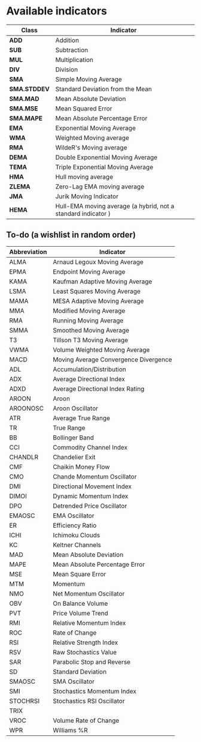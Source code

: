 # Available indicators

| Class | Indicator |
|--|--|
| **ADD** | Addition |
| **SUB** | Subtraction |
| **MUL** | Multiplication |
| **DIV** | Division |
| **SMA** | Simple Moving Average |
| **SMA.STDDEV** | Standard Deviation from the Mean |
| **SMA.MAD** | Mean Absolute Deviation |
| **SMA.MSE** | Mean Squared Error |
| **SMA.MAPE** | Mean Absolute Percentage Error |
| **EMA** | Exponential Moving Average |
| **WMA** | Weighted Moving average |
| **RMA** | WildeR's Moving average |
| **DEMA** | Double Exponential Moving Average |
| **TEMA** | Triple Exponential Moving Average |
| **HMA** | Hull moving average |
| **ZLEMA** | Zero-Lag EMA moving average |
| **JMA** | Jurik Moving Indicator |
| **HEMA** | Hull-EMA moving average (a hybrid, not a standard indicator ) |

## To-do (a wishlist in random order)

| Abbreviation | Indicator |
|--|--|
| ALMA | Arnaud Legoux Moving Average |
| EPMA | Endpoint Moving Average |
| KAMA | Kaufman Adaptive Moving Average |
| LSMA | Least Squares Moving Average |
| MAMA | MESA Adaptive Moving Average |
| MMA | Modified Moving Average |
| RMA | Running Moving Average |
| SMMA | Smoothed Moving Average |
| T3 | Tillson T3 Moving Average |
| VWMA |Volume Weighted Moving Average |
| MACD | Moving Average Convergence Divergence |
| ADL | Accumulation/Distribution |
| ADX | Average Directional Index |
| ADXD | Average Directional Index Rating |
| AROON | Aroon |
| AROONOSC | Aroon Oscillator |
| ATR |Average True Range |
| TR | True Range |
| BB | Bollinger Band |
| CCI |Commodity Channel Index |
| CHANDLR | Chandelier Exit |
| CMF | Chaikin Money Flow |
| CMO | Chande Momentum Oscillator |
| DMI | Directional Movement Index |
| DIMOI |Dynamic Momentum Index |
| DPO | Detrended Price Oscillator |
| EMAOSC | EMA Oscillator |
| ER | Efficiency Ratio |
| ICHI | Ichimoku Clouds |
| KC | Keltner Channels |
| MAD | Mean Absolute Deviation |
| MAPE | Mean Absolute Percentage Error |
| MSE | Mean Square Error |
| MTM | Momentum |
| NMO | Net Momentum Oscillator|
| OBV | On Balance Volume |
| PVT | Price Volume Trend |
| RMI | Relative Momentum Index |
| ROC | Rate of Change |
| RSI | Relative Strength Index |
| RSV | Raw Stochastics Value |
| SAR | Parabolic Stop and Reverse |
| SD | Standard Deviation |
| SMAOSC | SMA Oscillator |
| SMI | Stochastics Momentum Index |
| STOCHRSI | Stochastics RSI Oscillator |
| TRIX | |
| VROC | Volume Rate of Change |
| WPR | Williams %R |